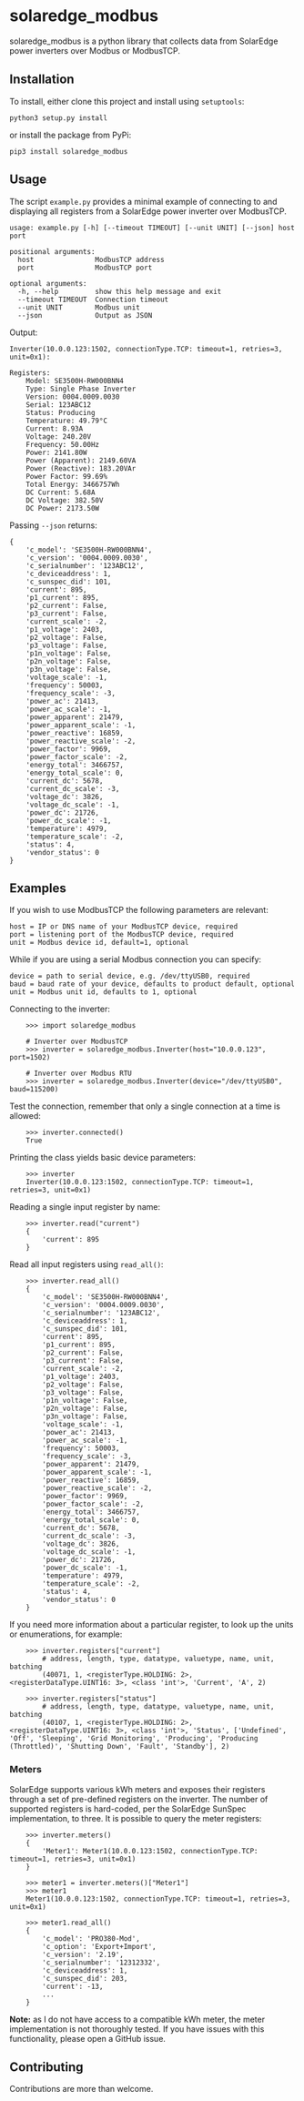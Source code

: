 # solaredge_modbus

solaredge_modbus is a python library that collects data from SolarEdge power inverters over Modbus or ModbusTCP.

## Installation

To install, either clone this project and install using `setuptools`:

```python3 setup.py install```

or install the package from PyPi:

```pip3 install solaredge_modbus```

## Usage

The script `example.py` provides a minimal example of connecting to and displaying all registers from a SolarEdge power inverter over ModbusTCP.

```
usage: example.py [-h] [--timeout TIMEOUT] [--unit UNIT] [--json] host port

positional arguments:
  host               ModbusTCP address
  port               ModbusTCP port

optional arguments:
  -h, --help         show this help message and exit
  --timeout TIMEOUT  Connection timeout
  --unit UNIT        Modbus unit
  --json             Output as JSON
```

Output:

```
Inverter(10.0.0.123:1502, connectionType.TCP: timeout=1, retries=3, unit=0x1):

Registers:
    Model: SE3500H-RW000BNN4
    Type: Single Phase Inverter
    Version: 0004.0009.0030
    Serial: 123ABC12
    Status: Producing
    Temperature: 49.79°C
    Current: 8.93A
    Voltage: 240.20V
    Frequency: 50.00Hz
    Power: 2141.80W
    Power (Apparent): 2149.60VA
    Power (Reactive): 183.20VAr
    Power Factor: 99.69%
    Total Energy: 3466757Wh
    DC Current: 5.68A
    DC Voltage: 382.50V
    DC Power: 2173.50W
```

Passing `--json` returns:

```
{
    'c_model': 'SE3500H-RW000BNN4',
    'c_version': '0004.0009.0030',
    'c_serialnumber': '123ABC12',
    'c_deviceaddress': 1,
    'c_sunspec_did': 101,
    'current': 895,
    'p1_current': 895,
    'p2_current': False,
    'p3_current': False,
    'current_scale': -2,
    'p1_voltage': 2403,
    'p2_voltage': False,
    'p3_voltage': False,
    'p1n_voltage': False,
    'p2n_voltage': False,
    'p3n_voltage': False,
    'voltage_scale': -1,
    'frequency': 50003,
    'frequency_scale': -3,
    'power_ac': 21413,
    'power_ac_scale': -1, 
    'power_apparent': 21479,
    'power_apparent_scale': -1,
    'power_reactive': 16859,
    'power_reactive_scale': -2,
    'power_factor': 9969,
    'power_factor_scale': -2,
    'energy_total': 3466757,
    'energy_total_scale': 0,
    'current_dc': 5678,
    'current_dc_scale': -3,
    'voltage_dc': 3826,
    'voltage_dc_scale': -1,
    'power_dc': 21726,
    'power_dc_scale': -1,
    'temperature': 4979,
    'temperature_scale': -2,
    'status': 4,
    'vendor_status': 0
}
```

## Examples

If you wish to use ModbusTCP the following parameters are relevant:

`host = IP or DNS name of your ModbusTCP device, required`  
`port = listening port of the ModbusTCP device, required`  
`unit = Modbus device id, default=1, optional`

While if you are using a serial Modbus connection you can specify:

`device = path to serial device, e.g. /dev/ttyUSB0, required`  
`baud = baud rate of your device, defaults to product default, optional`  
`unit = Modbus unit id, defaults to 1, optional`

Connecting to the inverter:

```
    >>> import solaredge_modbus

    # Inverter over ModbusTCP
    >>> inverter = solaredge_modbus.Inverter(host="10.0.0.123", port=1502)
    
    # Inverter over Modbus RTU
    >>> inverter = solaredge_modbus.Inverter(device="/dev/ttyUSB0", baud=115200)
```

Test the connection, remember that only a single connection at a time is allowed:

```
    >>> inverter.connected()
    True
```

Printing the class yields basic device parameters:

```
    >>> inverter
    Inverter(10.0.0.123:1502, connectionType.TCP: timeout=1, retries=3, unit=0x1)
```

Reading a single input register by name:

```
    >>> inverter.read("current")
    {
        'current': 895
    }
```

Read all input registers using `read_all()`:

```
    >>> inverter.read_all()
    {
        'c_model': 'SE3500H-RW000BNN4',
        'c_version': '0004.0009.0030',
        'c_serialnumber': '123ABC12',
        'c_deviceaddress': 1,
        'c_sunspec_did': 101,
        'current': 895,
        'p1_current': 895,
        'p2_current': False,
        'p3_current': False,
        'current_scale': -2,
        'p1_voltage': 2403,
        'p2_voltage': False,
        'p3_voltage': False,
        'p1n_voltage': False,
        'p2n_voltage': False,
        'p3n_voltage': False,
        'voltage_scale': -1,
        'power_ac': 21413,
        'power_ac_scale': -1, 
        'frequency': 50003,
        'frequency_scale': -3,
        'power_apparent': 21479,
        'power_apparent_scale': -1,
        'power_reactive': 16859,
        'power_reactive_scale': -2,
        'power_factor': 9969,
        'power_factor_scale': -2,
        'energy_total': 3466757,
        'energy_total_scale': 0,
        'current_dc': 5678,
        'current_dc_scale': -3,
        'voltage_dc': 3826,
        'voltage_dc_scale': -1,
        'power_dc': 21726,
        'power_dc_scale': -1,
        'temperature': 4979,
        'temperature_scale': -2,
        'status': 4,
        'vendor_status': 0
    }
```

If you need more information about a particular register, to look up the units or enumerations, for example:

```
    >>> inverter.registers["current"]
        # address, length, type, datatype, valuetype, name, unit, batching
        (40071, 1, <registerType.HOLDING: 2>, <registerDataType.UINT16: 3>, <class 'int'>, 'Current', 'A', 2)

    >>> inverter.registers["status"]
        # address, length, type, datatype, valuetype, name, unit, batching
        (40107, 1, <registerType.HOLDING: 2>, <registerDataType.UINT16: 3>, <class 'int'>, 'Status', ['Undefined', 'Off', 'Sleeping', 'Grid Monitoring', 'Producing', 'Producing (Throttled)', 'Shutting Down', 'Fault', 'Standby'], 2)
```

### Meters

SolarEdge supports various kWh meters and exposes their registers through a set of pre-defined registers on the inverter. The number of supported registers is hard-coded, per the SolarEdge SunSpec implementation, to three. It is possible to query the meter registers:

```
    >>> inverter.meters()
    {
        'Meter1': Meter1(10.0.0.123:1502, connectionType.TCP: timeout=1, retries=3, unit=0x1)
    }

    >>> meter1 = inverter.meters()["Meter1"]
    >>> meter1
    Meter1(10.0.0.123:1502, connectionType.TCP: timeout=1, retries=3, unit=0x1)

    >>> meter1.read_all()
    {
        'c_model': 'PRO380-Mod',
        'c_option': 'Export+Import',
        'c_version': '2.19',
        'c_serialnumber': '12312332',
        'c_deviceaddress': 1,
        'c_sunspec_did': 203,
        'current': -13,
        ...
    }
```

**Note:** as I do not have access to a compatible kWh meter, the meter implementation is not thoroughly tested. If you have issues with this functionality, please open a GitHub issue.

## Contributing

Contributions are more than welcome.